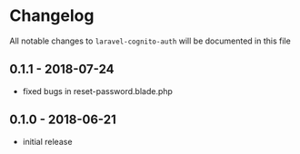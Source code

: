 # Changelog

All notable changes to `laravel-cognito-auth` will be documented in this file

## 0.1.1 - 2018-07-24

- fixed bugs in reset-password.blade.php

## 0.1.0 - 2018-06-21

- initial release
